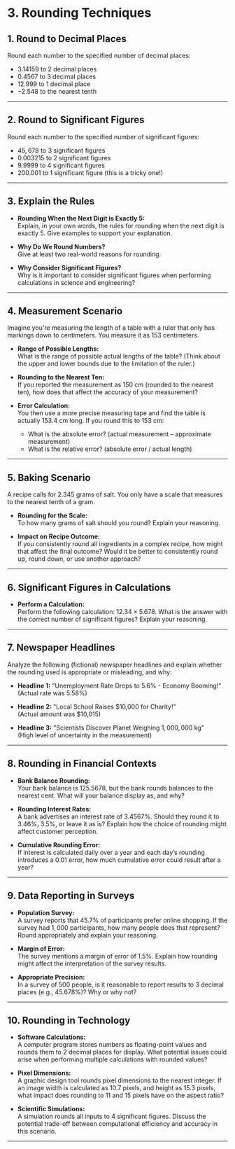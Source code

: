 # 3. Rounding Techniques

## 1. Round to Decimal Places
Round each number to the specified number of decimal places:

- $3.14159$ to 2 decimal places  
- $0.4567$ to 3 decimal places  
- $12.999$ to 1 decimal place  
- $-2.548$ to the nearest tenth  

---

## 2. Round to Significant Figures
Round each number to the specified number of significant figures:

- $45,678$ to 3 significant figures  
- $0.003215$ to 2 significant figures  
- $9.9999$ to 4 significant figures  
- $200.001$ to 1 significant figure (this is a tricky one!)

---

## 3. Explain the Rules
- **Rounding When the Next Digit is Exactly 5:**  
  Explain, in your own words, the rules for rounding when the next digit is exactly 5. Give examples to support your explanation.

- **Why Do We Round Numbers?**  
  Give at least two real-world reasons for rounding.

- **Why Consider Significant Figures?**  
  Why is it important to consider significant figures when performing calculations in science and engineering?  

---

## 4. Measurement Scenario
Imagine you're measuring the length of a table with a ruler that only has markings down to centimeters. You measure it as $153$ centimeters.

- **Range of Possible Lengths:**  
  What is the range of possible actual lengths of the table? (Think about the upper and lower bounds due to the limitation of the ruler.)
  
- **Rounding to the Nearest Ten:**  
  If you reported the measurement as $150$ cm (rounded to the nearest ten), how does that affect the accuracy of your measurement?
  
- **Error Calculation:**  
  You then use a more precise measuring tape and find the table is actually $153.4$ cm long. If you round this to $153$ cm:  
  - What is the absolute error?  (actual measurement – approximate measurement)
  - What is the relative error?  (absolute error / actual length)

---

## 5. Baking Scenario
A recipe calls for $2.345$ grams of salt. You only have a scale that measures to the nearest tenth of a gram.

- **Rounding for the Scale:**  
  To how many grams of salt should you round? Explain your reasoning.
  
- **Impact on Recipe Outcome:**  
  If you consistently round all ingredients in a complex recipe, how might that affect the final outcome? Would it be better to consistently round up, round down, or use another approach?

---

## 6. Significant Figures in Calculations
- **Perform a Calculation:**  
  Perform the following calculation: $12.34 \times 5.678$. What is the answer with the correct number of significant figures? Explain your reasoning.

---

## 7. Newspaper Headlines
Analyze the following (fictional) newspaper headlines and explain whether the rounding used is appropriate or misleading, and why:

- **Headline 1:** "Unemployment Rate Drops to $5.6\%$ - Economy Booming!"  
  (Actual rate was $5.58\%$)

- **Headline 2:** "Local School Raises $10,000 for Charity!"  
  (Actual amount was $10,015)

- **Headline 3:** "Scientists Discover Planet Weighing $1,000,000$ kg"  
  (High level of uncertainty in the measurement)

---

## 8. Rounding in Financial Contexts
- **Bank Balance Rounding:**  
  Your bank balance is $125.5678$, but the bank rounds balances to the nearest cent. What will your balance display as, and why?  

- **Rounding Interest Rates:**  
  A bank advertises an interest rate of $3.4567\%$. Should they round it to $3.46\%$, $3.5\%$, or leave it as is? Explain how the choice of rounding might affect customer perception.  

- **Cumulative Rounding Error:**  
  If interest is calculated daily over a year and each day’s rounding introduces a $0.01$ error, how much cumulative error could result after a year?

---

## 9. Data Reporting in Surveys
- **Population Survey:**  
  A survey reports that $45.7\%$ of participants prefer online shopping. If the survey had $1,000$ participants, how many people does that represent? Round appropriately and explain your reasoning.

- **Margin of Error:**  
  The survey mentions a margin of error of $1.5\%$. Explain how rounding might affect the interpretation of the survey results.

- **Appropriate Precision:**  
  In a survey of $500$ people, is it reasonable to report results to $3$ decimal places (e.g., $45.678\%$)? Why or why not?

---

## 10. Rounding in Technology
- **Software Calculations:**  
  A computer program stores numbers as floating-point values and rounds them to $2$ decimal places for display. What potential issues could arise when performing multiple calculations with rounded values?

- **Pixel Dimensions:**  
  A graphic design tool rounds pixel dimensions to the nearest integer. If an image width is calculated as $10.7$ pixels, and height as $15.3$ pixels, what impact does rounding to $11$ and $15$ pixels have on the aspect ratio?

- **Scientific Simulations:**  
  A simulation rounds all inputs to $4$ significant figures. Discuss the potential trade-off between computational efficiency and accuracy in this scenario.

---


